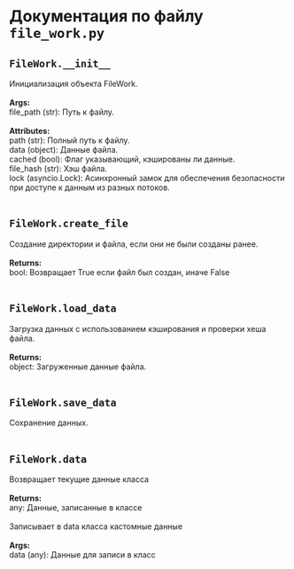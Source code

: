 # Документация по файлу `file_work.py`

## `FileWork.__init__`<br>
Инициализация объекта FileWork.<br>
<br>**Args:**<br>
file_path (str): Путь к файлу.<br>
<br>**Attributes:**<br>
path (str): Полный путь к файлу.<br>
data (object): Данные файла.<br>
cached (bool): Флаг указывающий, кэшированы ли данные.<br>
file_hash (str): Хэш файла.<br>
lock (asyncio.Lock): Асинхронный замок для обеспечения безопасности при доступе к данным из разных потоков.<br>
<br>
## `FileWork.create_file`<br>
Создание директории и файла, если они не были созданы ранее.<br>
<br>**Returns:**<br>
bool: Возвращает True если файл был создан, иначе False<br>
<br>
## `FileWork.load_data`<br>
Загрузка данных с использованием кэширования и проверки хеша файла.<br>
<br>**Returns:**<br>
object: Загруженные данные файла.<br>
<br>
## `FileWork.save_data`<br>
Сохранение данных.<br>
<br>
## `FileWork.data`<br>
Возвращает текущие данные класса<br>
<br>**Returns:**<br>
any: Данные, записанные в классе<br>
<br>
Записывает в data класса кастомные данные<br>
<br>**Args:**<br>
data (any): Данные для записи в класс<br>
<br>
